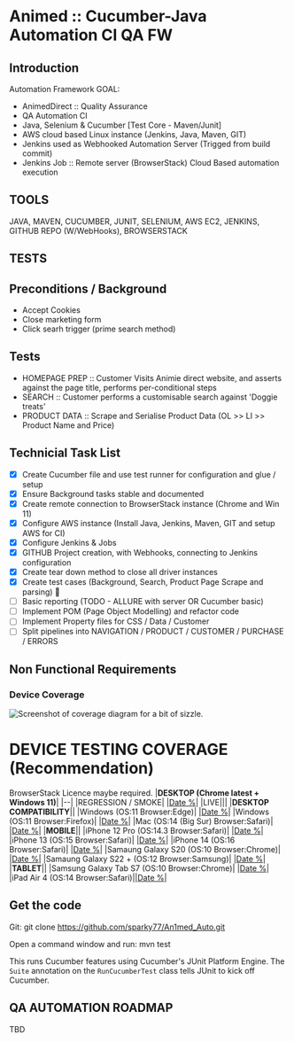 # Animed :: Cucumber-Java Automation CI QA FW

## Introduction
Automation Framework GOAL: 
+ AnimedDirect :: Quality Assurance
+ QA Automation CI
+ Java, Selenium & Cucumber [Test Core - Maven/Junit]
+ AWS cloud based Linux instance (Jenkins, Java, Maven, GIT)
+ Jenkins used as Webhooked Automation Server (Trigged from build commit)
+ Jenkins Job :: Remote server (BrowserStack) Cloud Based automation execution

## TOOLS
JAVA, MAVEN, CUCUMBER, JUNIT, SELENIUM, AWS EC2, JENKINS, GITHUB REPO (W/WebHooks), BROWSERSTACK

## TESTS

## Preconditions / Background

- Accept Cookies
- Close marketing form
- Click searh trigger (prime search method)

## Tests 

- HOMEPAGE PREP :: Customer Visits Animie direct website, and asserts against the page title, performs per-conditional steps
- SEARCH :: Customer performs a customisable search against 'Doggie treats'
- PRODUCT DATA :: Scrape and Serialise Product Data (OL >> LI >> Product Name and Price) 

## Technicial Task List

- [x] Create Cucumber file and use test runner for configuration and glue / setup
- [x] Ensure Background tasks stable and documented
- [x] Create remote connection to BrowserStack instance (Chrome and Win 11)
- [x] Configure AWS instance (Install Java, Jenkins, Maven, GIT and setup AWS for CI)
- [x] Configure Jenkins & Jobs
- [x] GITHUB Project creation, with Webhooks, connecting to Jenkins configuration
- [x] Create tear down method to close all driver instances
- [x] Create test cases (Background, Search, Product Page Scrape and parsing) :tada:
- [ ] Basic reporting (TODO - ALLURE with server OR Cucumber basic)
- [ ] Implement POM (Page Object Modelling) and refactor code
- [ ] Implement Property files for CSS / Data / Customer 
- [ ] Split pipelines into NAVIGATION / PRODUCT / CUSTOMER / PURCHASE / ERRORS 

## Non Functional Requirements

### Device Coverage

![Screenshot of coverage diagram for a bit of sizzle.](https://cdn-icons-png.flaticon.com/512/17/17470.png)

# DEVICE TESTING COVERAGE (Recommendation)
BrowserStack Licence maybe required. 
|**DESKTOP (Chrome latest + Windows 11)**|
|--|
|REGRESSION / SMOKE| |[Date %]()|
|LIVE||[]()|
|**DESKTOP COMPATIBILITY**||
|Windows (OS:11 Browser:Edge)| |[Date %]()|
|Windows (OS:11 Browser:Firefox)| |[Date %]()|
|Mac (OS:14 (Big Sur) Browser:Safari)| |[Date %]()|
|**MOBILE**||
|iPhone 12 Pro (OS:14.3 Browser:Safari)| |[Date %]()|
|iPhone 13 (OS:15 Browser:Safari)| |[Date %]()|
|iPhone 14 (OS:16 Browser:Safari)| |[Date %]()|
|Samaung Galaxy S20 (OS:10 Browser:Chrome)| |[Date %]()|
|Samaung Galaxy S22 + (OS:12 Browser:Samsung)| |[Date %]()|
|**TABLET**||
|Samsung Galaxy Tab S7 (OS:10 Browser:Chrome)| |[Date %]()|
|iPad Air 4 (OS:14 Browser:Safari)||[Date %]()|

## Get the code

Git:
    git clone https://github.com/sparky77/An1med_Auto.git

Open a command window and run:
mvn test

This runs Cucumber features using Cucumber's JUnit Platform Engine. The `Suite`
annotation on the `RunCucumberTest` class tells JUnit to kick off Cucumber.

## QA AUTOMATION ROADMAP
TBD
